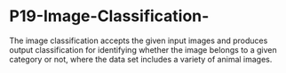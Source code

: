 # P19-Image-Classification-
The image classification accepts the given input images and produces output classification for identifying whether the image belongs to a given category or not, where the data set includes a variety of animal images. 

